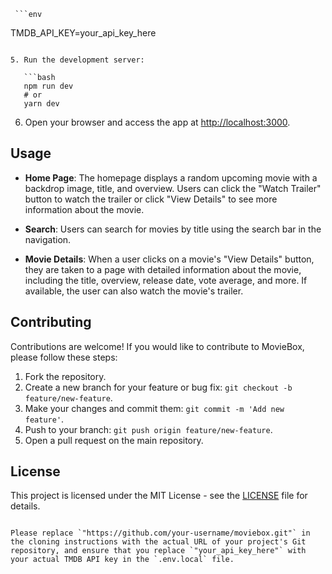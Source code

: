 <!-- # MovieBox

MovieBox is a web application built with Next.js 13 and TypeScript that allows users to discover information about movies using the TMDB (The Movie Database) API.

![MovieBox Screenshot](./screenshot.png)

## Features

- View upcoming movies.
- Search for movies by title.
- View movie details, including the title, overview, release date, and more.
- Watch movie trailers.

## Technologies Used

- [Next.js 13](https://nextjs.org/)
- [TypeScript](https://www.typescriptlang.org/)
- [TMDB API](https://www.themoviedb.org/documentation/api)
- [React Icons](https://react-icons.github.io/react-icons/)

## Getting Started

To run this project locally, follow these steps:

1. Clone the repository:

   ```bash
   git clone https://github.com/your-username/moviebox.git
   ```

2. Navigate to the project directory:
   ```bash  
   cd moviebox
   ```

3. Install dependencies:
   ```bash  
   npm install
   # or
   yarn install
   ```

4. Set up your TMDB API key:
     Visit the TMDB API website to obtain an API key.
     Create a .env.local file in the root directory of your project.
     Add your API key to the .env.local file:    -->

     ```env
TMDB_API_KEY=your_api_key_here
```

5. Run the development server:

   ```bash
   npm run dev
   # or
   yarn dev
   ```

6. Open your browser and access the app at [http://localhost:3000](http://localhost:3000).

## Usage

- **Home Page**: The homepage displays a random upcoming movie with a backdrop image, title, and overview. Users can click the "Watch Trailer" button to watch the trailer or click "View Details" to see more information about the movie.

- **Search**: Users can search for movies by title using the search bar in the navigation.

- **Movie Details**: When a user clicks on a movie's "View Details" button, they are taken to a page with detailed information about the movie, including the title, overview, release date, vote average, and more. If available, the user can also watch the movie's trailer.

## Contributing

Contributions are welcome! If you would like to contribute to MovieBox, please follow these steps:

1. Fork the repository.
2. Create a new branch for your feature or bug fix: `git checkout -b feature/new-feature`.
3. Make your changes and commit them: `git commit -m 'Add new feature'`.
4. Push to your branch: `git push origin feature/new-feature`.
5. Open a pull request on the main repository.

## License

This project is licensed under the MIT License - see the [LICENSE](LICENSE) file for details.
```

Please replace `"https://github.com/your-username/moviebox.git"` in the cloning instructions with the actual URL of your project's Git repository, and ensure that you replace `"your_api_key_here"` with your actual TMDB API key in the `.env.local` file.